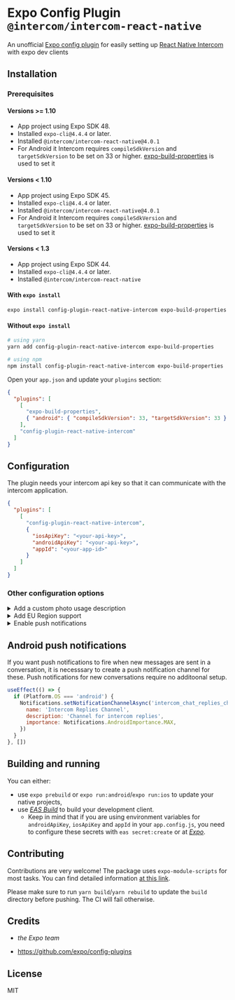 # Expo Config Plugin `@intercom/intercom-react-native`

An unofficial [Expo config plugin](https://docs.expo.io/guides/config-plugins) for easily setting up [React Native Intercom](https://github.com/intercom/intercom-react-native) with expo dev clients

## Installation

### Prerequisites

#### Versions >= 1.10

- App project using Expo SDK 48.
- Installed `expo-cli@4.4.4` or later.
- Installed `@intercom/intercom-react-native@4.0.1`
- For Android it Intercom requires `compileSdkVersion` and `targetSdkVersion` to be set on 33 or higher. [expo-build-properties](https://docs.expo.dev/versions/latest/sdk/build-properties/) is used to set it 

#### Versions < 1.10

- App project using Expo SDK 45.
- Installed `expo-cli@4.4.4` or later.
- Installed `@intercom/intercom-react-native@4.0.1`
- For Android it Intercom requires `compileSdkVersion` and `targetSdkVersion` to be set on 33 or higher. [expo-build-properties](https://docs.expo.dev/versions/latest/sdk/build-properties/) is used to set it

#### Versions < 1.3

- App project using Expo SDK 44.
- Installed `expo-cli@4.4.4` or later.
- Installed `@intercom/intercom-react-native`

#### With `expo install`

```
expo install config-plugin-react-native-intercom expo-build-properties
```

#### Without `expo install`

```sh
# using yarn
yarn add config-plugin-react-native-intercom expo-build-properties

# using npm
npm install config-plugin-react-native-intercom expo-build-properties
```

Open your `app.json` and update your `plugins` section:

```json
{
  "plugins": [
    [
      "expo-build-properties",
      { "android": { "compileSdkVersion": 33, "targetSdkVersion": 33 } }
    ],
    "config-plugin-react-native-intercom"
  ]
}
```

## Configuration

The plugin needs your intercom api key so that it can communicate with the intercom application.

```json
{
  "plugins": [
    [
      "config-plugin-react-native-intercom",
      {
        "iosApiKey": "<your-api-key>",
        "androidApiKey": "<your-api-key>",
        "appId": "<your-app-id>"
      }
    ]
  ]
}
```

### Other configuration options

<details>
<summary>Add a custom photo usage description</summary>

```json
{
  "plugins": [
    [
      "config-plugin-react-native-intercom",
      {
        //...
        "iosPhotoUsageDescription": "Upload to support center"
      }
    ]
  ]
}
```

</details>

<details>
<summary>Add EU Region support</summary>

### On iOS Add to `app.json`

```json
{
  "ios": {
    "infoPlist:":{
        "IntercomRegion": "EU"
      }
  }
}

```

### On Android
```json
{
  "plugins": [
    [
      "config-plugin-react-native-intercom",
      {
        //...
        "intercomEURegion": "true"
      }
    ]
  ]
}
```

</details>

<details>
<summary>Enable push notifications</summary>

### On iOS

```json
{
  "plugins": [
    [
      "config-plugin-react-native-intercom",
      {
        //...
        "isPushNotificationsEnabledIOS": true
      }
    ]
  ]
}
```
### On Android

```json
{
  "plugins": [
    [
      "config-plugin-react-native-intercom",
      {
        //...
        "isPushNotificationsEnabledAndroid": true,
        "androidIcon": "<string>" //Customize the icon for intercom push notifications from the intercom default
      }
    ]
  ]
}
```
</details>

## Android push notifications
If you want push notifications to fire when new messages are sent in a conversation, it is necesssary
to create a push notification channel for these. Push notifications for new conversations require no additoonal setup.
```jsx
useEffect(() => {
  if (Platform.OS === 'android') {
    Notifications.setNotificationChannelAsync('intercom_chat_replies_channel', {
      name: 'Intercom Replies Channel',
      description: 'Channel for intercom replies',
      importance: Notifications.AndroidImportance.MAX,
    })
  }
}, [])
```


## Building and running

You can either:

- use `expo prebuild` or `expo run:android`/`expo run:ios` to update your native projects,
- use _[EAS Build](https://docs.expo.io/build/introduction/)_ to build your development client.
  - Keep in mind that if you are using environment variables for `androidApiKey`, `iosApiKey` and `appId` in your `app.config.js`, you need to configure these secrets with `eas secret:create` or at _[Expo](https://expo.dev)_.

## Contributing

Contributions are very welcome! The package uses `expo-module-scripts` for most tasks. You can find detailed information [at this link](https://github.com/expo/expo/tree/master/packages/expo-module-scripts#-config-plugin).

Please make sure to run `yarn build`/`yarn rebuild` to update the `build` directory before pushing. The CI will fail otherwise.

## Credits

- _the Expo team_

- <https://github.com/expo/config-plugins>

## License

MIT
